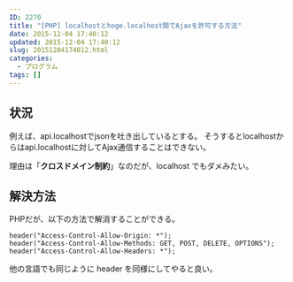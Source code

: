 ```yaml
---
ID: 2270
title: "[PHP] localhostとhoge.localhost間でAjaxを許可する方法"
date: 2015-12-04 17:40:12
updated: 2015-12-04 17:40:12
slug: 20151204174012.html
categories:
  - プログラム
tags: []
---
```


<!--more-->
<h2>状況</h2>
例えば、api.localhostでjsonを吐き出しているとする。
そうするとlocalhostからはapi.localhostに対してAjax通信することはできない。

理由は「<b>クロスドメイン制約</b>」なのだが、localhost でもダメみたい。

<h2>解決方法</h2>
PHPだが、以下の方法で解消することができる。
<pre class="language-php"><code>header("Access-Control-Allow-Origin: *");
header("Access-Control-Allow-Methods: GET, POST, DELETE, OPTIONS");
header("Access-Control-Allow-Headers: *");</code></pre>

他の言語でも同じように header を同様にしてやると良い。
